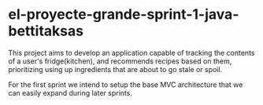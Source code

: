 # el-proyecte-grande-sprint-1-java-bettitaksas

This project aims to develop an application capable of tracking the contents of a user's fridge(kitchen),
and recommends recipes based on them, prioritizing using up ingredients that are about to go stale or spoil.

For the first sprint we intend to setup the base MVC architecture that we can easily expand during later sprints.

